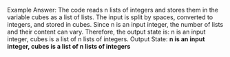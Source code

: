 Example Answer:
The code reads n lists of integers and stores them in the variable cubes as a list of lists. The input is split by spaces, converted to integers, and stored in cubes. Since n is an input integer, the number of lists and their content can vary. Therefore, the output state is: n is an input integer, cubes is a list of n lists of integers.
Output State: **n is an input integer, cubes is a list of n lists of integers**